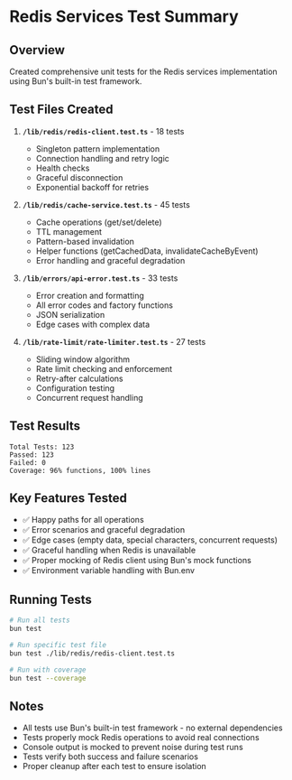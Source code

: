 # Redis Services Test Summary

## Overview
Created comprehensive unit tests for the Redis services implementation using Bun's built-in test framework.

## Test Files Created
1. **`/lib/redis/redis-client.test.ts`** - 18 tests
   - Singleton pattern implementation
   - Connection handling and retry logic
   - Health checks
   - Graceful disconnection
   - Exponential backoff for retries

2. **`/lib/redis/cache-service.test.ts`** - 45 tests  
   - Cache operations (get/set/delete)
   - TTL management
   - Pattern-based invalidation
   - Helper functions (getCachedData, invalidateCacheByEvent)
   - Error handling and graceful degradation

3. **`/lib/errors/api-error.test.ts`** - 33 tests
   - Error creation and formatting
   - All error codes and factory functions
   - JSON serialization
   - Edge cases with complex data

4. **`/lib/rate-limit/rate-limiter.test.ts`** - 27 tests
   - Sliding window algorithm
   - Rate limit checking and enforcement
   - Retry-after calculations
   - Configuration testing
   - Concurrent request handling

## Test Results
```
Total Tests: 123
Passed: 123
Failed: 0
Coverage: 96% functions, 100% lines
```

## Key Features Tested
- ✅ Happy paths for all operations
- ✅ Error scenarios and graceful degradation
- ✅ Edge cases (empty data, special characters, concurrent requests)
- ✅ Graceful handling when Redis is unavailable
- ✅ Proper mocking of Redis client using Bun's mock functions
- ✅ Environment variable handling with Bun.env

## Running Tests
```bash
# Run all tests
bun test

# Run specific test file
bun test ./lib/redis/redis-client.test.ts

# Run with coverage
bun test --coverage
```

## Notes
- All tests use Bun's built-in test framework - no external dependencies
- Tests properly mock Redis operations to avoid real connections
- Console output is mocked to prevent noise during test runs
- Tests verify both success and failure scenarios
- Proper cleanup after each test to ensure isolation